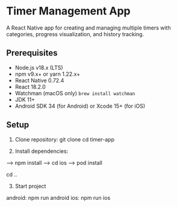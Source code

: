 # Timer Management App

A React Native app for creating and managing multiple timers with categories, progress visualization, and history tracking.

## Prerequisites

- Node.js v18.x (LTS)
- npm v9.x+ or yarn 1.22.x+
- React Native 0.72.4
- React 18.2.0
- Watchman (macOS only) `brew install watchman`
- JDK 11+
- Android SDK 34 (for Android) or Xcode 15+ (for iOS)

## Setup

1. Clone repository:
git clone
cd timer-app

2. Install dependencies: 

--> npm install
--> cd ios
--> pod install

cd ..


3. Start project 

android: npm run android
ios: npm run ios